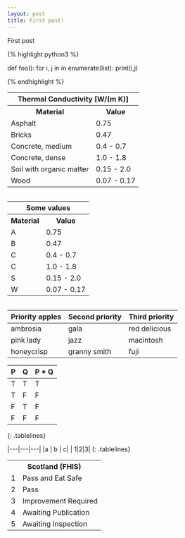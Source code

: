 ```yaml
---
layout: post
title: First post!
---
```


First post

{% highlight python3 %}

def foo():
  for i, j in in enumerate(list):
    print(i,j)

{% endhighlight %}

<table class="tg">
  <tr>
    <th class="tg-baqh" colspan="2">Thermal Conductivity [W/(m K)]</th>
  </tr>
  <tr>
    <th class="tg-baqh">Material</th>
    <th class="tg-baqh">Value</th>
  </tr>
  <tr>
    <td class="tg-baqh">Asphalt</td>
    <td class="tg-baqh">0.75</td>
  </tr>
  <tr>
    <td class="tg-baqh">Bricks</td>
    <td class="tg-baqh">0.47</td>
  </tr>
  <tr>
    <td class="tg-baqh">Concrete, medium</td>
    <td class="tg-baqh">0.4 - 0.7</td>
  </tr>
  <tr>
    <td class="tg-baqh">Concrete, dense</td>
    <td class="tg-baqh">1.0 - 1.8</td>
  </tr>
  <tr>
    <td class="tg-baqh">Soil with organic matter</td>
    <td class="tg-baqh">0.15 - 2.0</td>
  </tr>
  <tr>
    <td class="tg-baqh">Wood</td>
    <td class="tg-baqh">0.07 - 0.17</td>
  </tr>
</table>





<div style="overflow-y: auto;">
  <table class="tg">
    <tr>
      <th class="tg-baqh" colspan="2">Some values</th>
    </tr>
    <tr>
      <th class="tg-baqh">Material</th>
      <th class="tg-baqh">Value</th>
    </tr>
    <tr>
      <td class="tg-baqh">A</td>
      <td class="tg-baqh">0.75</td>
    </tr>
    <tr>
      <td class="tg-baqh">B</td>
      <td class="tg-baqh">0.47</td>
    </tr>
    <tr>
      <td class="tg-baqh">C</td>
      <td class="tg-baqh">0.4 - 0.7</td>
    </tr>
    <tr>
      <td class="tg-baqh">C</td>
      <td class="tg-baqh">1.0 - 1.8</td>
    </tr>
    <tr>
      <td class="tg-baqh">S</td>
      <td class="tg-baqh">0.15 - 2.0</td>
    </tr>
    <tr>
      <td class="tg-baqh">W</td>
      <td class="tg-baqh">0.07 - 0.17</td>
    </tr>
  </table>
</div>




| Priority apples | Second priority | Third priority |
|-------|--------|---------|
| ambrosia | gala | red delicious |
| pink lady | jazz | macintosh |
| honeycrisp | granny smith | fuji |


| P | Q | P * Q |
| - | - | - |
| T | T | T |
| T | F | F |
| F | T | F |
| F | F | F |
{: .tablelines}

|---|---|---|
|a  | b | c|
| 1|2|3|
{: .tablelines}



<table class="tg">
  <tr>
    <th class="tg-baqh" colspan="2">Scotland (FHIS)</th>
  </tr>
  <tr>
    <td class="tg-baqh">1</td>
    <td class="tg-baqh">Pass and Eat Safe</td>
  </tr>
  <tr>
    <td class="tg-baqh">2</td>
    <td class="tg-baqh">Pass</td>
  </tr>
  <tr>
    <td class="tg-baqh">3</td>
    <td class="tg-baqh">Improvement Required</td>
  </tr>
  <tr>
    <td class="tg-baqh">4</td>
    <td class="tg-baqh">Awaiting Publication</td>
  </tr>
  <tr>
    <td class="tg-baqh">5</td>
    <td class="tg-baqh">Awaiting Inspection</td>
  </tr>
</table>



